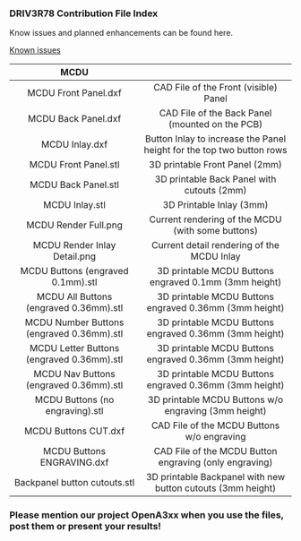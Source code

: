 ### DRIV3R78 Contribution File Index
Know issues and planned enhancements can be found here.

[Known issues](https://github.com/OpenA3XX/opena3xx.community.contributions/projects/1)


| MCDU | |
| :---: | :---: |
| MCDU Front Panel.dxf | CAD File of the Front (visible) Panel |
| MCDU Back Panel.dxf | CAD File of the Back Panel (mounted on the PCB) |
| MCDU Inlay.dxf | Button Inlay to increase the Panel height for the top two button rows |
| MCDU Front Panel.stl | 3D printable Front Panel (2mm) |
| MCDU Back Panel.stl | 3D printable Back Panel with cutouts (2mm) |
| MCDU Inlay.stl | 3D Printable Inlay (3mm) |
| MCDU Render Full.png | Current rendering of the MCDU (with some buttons) |
| MCDU Render Inlay Detail.png | Current detail rendering of the MCDU Inlay |
| MCDU Buttons (engraved 0.1mm).stl | 3D printable MCDU Buttons engraved 0.1mm (3mm height) |
| MCDU All Buttons (engraved 0.36mm).stl | 3D printable MCDU Buttons engraved 0.36mm (3mm height) |
| MCDU Number Buttons (engraved 0.36mm).stl | 3D printable MCDU Buttons engraved 0.36mm (3mm height) |
| MCDU Letter Buttons (engraved 0.36mm).stl | 3D printable MCDU Buttons engraved 0.36mm (3mm height) |
| MCDU Nav Buttons (engraved 0.36mm).stl | 3D printable MCDU Buttons engraved 0.36mm (3mm height) |
| MCDU Buttons (no engraving).stl | 3D printable MCDU Buttons w/o engraving (3mm height) |
| MCDU Buttons CUT.dxf | CAD File of the MCDU Buttons w/o engraving |
| MCDU Buttons ENGRAVING.dxf | CAD File of the MCDU Button engraving (only engraving) |
| Backpanel button cutouts.stl | 3D printable Backpanel with new button cutouts (3mm height)|


### Please mention our project OpenA3xx when you use the files, post them or present your results!
